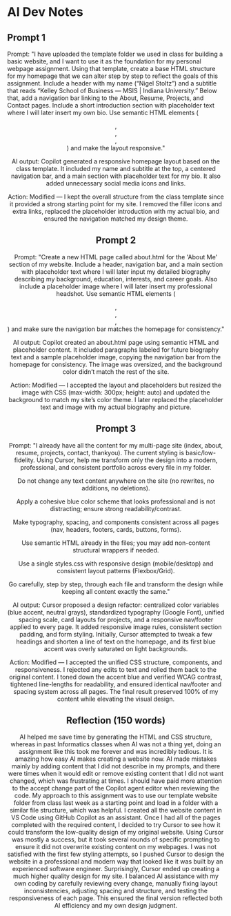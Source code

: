 # AI Dev Notes


## Prompt 1
Prompt: "I have uploaded the template folder we used in class for building a basic website, and I want to use it as the foundation for my personal webpage assignment. Using that template, create a base HTML structure for my homepage that we can alter step by step to reflect the goals of this assignment. Include a header with my name (“Nigel Stoltz”) and a subtitle that reads “Kelley School of Business — MSIS | Indiana University.” Below that, add a navigation bar linking to the About, Resume, Projects, and Contact pages. Include a short introduction section with placeholder text where I will later insert my own bio. Use semantic HTML elements (<header>, <nav>, <main>, <footer>) and make the layout responsive."

AI output: Copilot generated a responsive homepage layout based on the class template. It included my name and subtitle at the top, a centered navigation bar, and a main section with placeholder text for my bio. It also added unnecessary social media icons and links.

Action: Modified — I kept the overall structure from the class template since it provided a strong starting point for my site. I removed the filler icons and extra links, replaced the placeholder introduction with my actual bio, and ensured the navigation matched my design theme.

## Prompt 2
Prompt: "Create a new HTML page called about.html for the 'About Me' section of my website. Include a header, navigation bar, and a main section with placeholder text where I will later input my detailed biography describing my background, education, interests, and career goals. Also include a placeholder image where I will later insert my professional headshot. Use semantic HTML elements (<header>, <main>, <section>, <footer>) and make sure the navigation bar matches the homepage for consistency."

AI output: Copilot created an about.html page using semantic HTML and placeholder content. It included paragraphs labeled for future biography text and a sample placeholder image, copying the navigation bar from the homepage for consistency. The image was oversized, and the background color didn’t match the rest of the site.

Action: Modified — I accepted the layout and placeholders but resized the image with CSS (max-width: 300px; height: auto) and updated the background to match my site’s color theme. I later replaced the placeholder text and image with my actual biography and picture.

## Prompt 3
Prompt: "I already have all the content for my multi-page site (index, about, resume, projects, contact, thankyou). The current styling is basic/low-fidelity. Using Cursor, help me transform only the design into a modern, professional, and consistent portfolio across every file in my folder.

Do not change any text content anywhere on the site (no rewrites, no additions, no deletions).

Apply a cohesive blue color scheme that looks professional and is not distracting; ensure strong readability/contrast.

Make typography, spacing, and components consistent across all pages (nav, headers, footers, cards, buttons, forms).

Use semantic HTML already in the files; you may add non-content structural wrappers if needed.

Use a single styles.css with responsive design (mobile/desktop) and consistent layout patterns (Flexbox/Grid).

Go carefully, step by step, through each file and transform the design while keeping all content exactly the same."

AI output: Cursor proposed a design refactor: centralized color variables (blue accent, neutral grays), standardized typography (Google Font), unified spacing scale, card layouts for projects, and a responsive nav/footer applied to every page. It added responsive image rules, consistent section padding, and form styling. Initially, Cursor attempted to tweak a few headings and shorten a line of text on the homepage, and its first blue accent was overly saturated on light backgrounds.

Action: Modified — I accepted the unified CSS structure, components, and responsiveness. I rejected any edits to text and rolled them back to the original content. I toned down the accent blue and verified WCAG contrast, tightened line-lengths for readability, and ensured identical nav/footer and spacing system across all pages. The final result preserved 100% of my content while elevating the visual design.

## Reflection (150 words)
AI helped me save time by generating the HTML and CSS structure, whereas in past Informatics classes when AI was not a thing yet, doing an assignment like this took me forever and was incredibly tedious. It is amazing how easy AI makes creating a website now. AI made mistakes mainly by adding content that I did not describe in my prompts, and there were times when it would edit or remove existing content that I did not want changed, which was frustrating at times. I should have paid more attention to the accept change part of the Copilot agent editor when reviewing the code. My approach to this assignment was to use our template website folder from class last week as a starting point and load in a folder with a similar file structure, which was helpful. I created all the website content in VS Code using GitHub Copilot as an assistant. Once I had all of the pages completed with the required content, I decided to try Cursor to see how it could transform the low-quality design of my original website. Using Cursor was mostly a success, but it took several rounds of specific prompting to ensure it did not overwrite existing content on my webpages. I was not satisfied with the first few styling attempts, so I pushed Cursor to design the website in a professional and modern way that looked like it was built by an experienced software engineer. Surprisingly, Cursor ended up creating a much higher quality design for my site. I balanced AI assistance with my own coding by carefully reviewing every change, manually fixing layout inconsistencies, adjusting spacing and structure, and testing the responsiveness of each page. This ensured the final version reflected both AI efficiency and my own design judgment.

